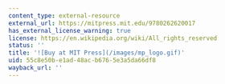 ```yaml
---
content_type: external-resource
external_url: https://mitpress.mit.edu/9780262620017
has_external_license_warning: true
license: https://en.wikipedia.org/wiki/All_rights_reserved
status: ''
title: '![Buy at MIT Press](/images/mp_logo.gif)'
uid: 55c8e50b-e1ad-48ac-b676-5e3a5da66df8
wayback_url: ''
---
```

